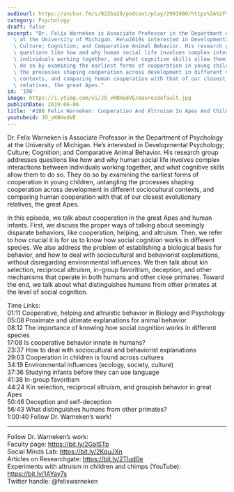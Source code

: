 ```yaml
---
audiourl: https://anchor.fm/s/822ba20/podcast/play/2991080/https%3A%2F%2Fd3ctxlq1ktw2nl.cloudfront.net%2Fproduction%2F2019-3-20%2F13203064-44100-2-1cc1e0424c98a.m4a
category: Psychology
draft: false
excerpt: "Dr. Felix Warneken is Associate Professor in the Department of Psychology\
  \ at the University of Michigan. He\u2019s interested in Developmental Psychology;\
  \ Culture; Cognition; and Comparative Animal Behavior. His research group addresses\
  \ questions like how and why human social life involves complex interactions between\
  \ individuals working together, and what cognitive skills allow them to do so. They\
  \ do so by examining the earliest forms of cooperation in young children, untangling\
  \ the processes shaping cooperation across development in different sociocultural\
  \ contexts, and comparing human cooperation with that of our closest evolutionary\
  \ relatives, the great Apes."
id: '186'
image: https://i.ytimg.com/vi/JO_vKNHodVE/maxresdefault.jpg
publishDate: 2019-06-06
title: '#186 Felix Warneken: Cooperation And Altruism In Apes And Children'
youtubeid: JO_vKNHodVE
---
```

<div class="timelinks">

Dr. Felix Warneken is Associate Professor in the Department of Psychology at the University of Michigan. He’s interested in Developmental Psychology; Culture; Cognition; and Comparative Animal Behavior. His research group addresses questions like how and why human social life involves complex interactions between individuals working together, and what cognitive skills allow them to do so. They do so by examining the earliest forms of cooperation in young children, untangling the processes shaping cooperation across development in different sociocultural contexts, and comparing human cooperation with that of our closest evolutionary relatives, the great Apes.

In this episode, we talk about cooperation in the great Apes and human infants. First, we discuss the proper ways of talking about seemingly disparate behaviors, like cooperation, helping, and altruism. Then, we refer to how crucial it is for us to know how social cognition works in different species. We also address the problem of establishing a biological basis for behavior, and how to deal with sociocultural and behaviorist explanations, without disregarding environmental influences. We then talk about kin selection, reciprocal altruism, in-group favoritism, deception, and other mechanisms that operate in both humans and other close primates. Toward the end, we talk about what distinguishes humans from other primates at the level of social cognition.

Time Links:  
<time>01:11</time> Cooperative, helping and altruistic behavior in Biology and Psychology  
<time>05:08</time> Proximate and ultimate explanations for animal behavior                                             
<time>08:12</time> The importance of knowing how social cognition works in different species                                        
<time>17:08</time> Is cooperative behavior innate in humans?                                             
<time>23:37</time> How to deal with sociocultural and behaviorist explanations                                     
<time>29:03</time> Cooperation in children is found across cultures                               
<time>34:19</time> Environmental influences (ecology, society, culture)                       
<time>37:36</time> Studying infants before they can use language            
<time>41:38</time> In-group favoritism     
<time>44:24</time> Kin selection, reciprocal altruism, and groupish behavior in great Apes  
<time>50:46</time> Deception and self-deception  
<time>56:43</time> What distinguishes humans from other primates?      
<time>1:00:40</time> Follow Dr. Warneken’s work!

---

Follow Dr. Warneken’s work:  
Faculty page: https://bit.ly/2GaISTp  
Social Minds Lab: https://bit.ly/2KquJXn  
Articles on Researchgate: https://bit.ly/2Tlud0e  
Experiments with altruism in children and chimps (YouTube): https://bit.ly/1AYay7s  
Twitter handle: @felixwarneken
</div>

